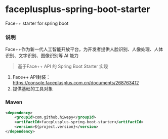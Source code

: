 # faceplusplus-spring-boot-starter
Face++ starter for spring boot

### 说明

Face++作为新一代人工智能开放平台，为开发者提供人脸识别、人像处理、人体识别、文字识别、图像识别等 AI 能力


 > 基于Face++ API 的 Spring Boot Starter 实现

1. Face++ API封装： https://console.faceplusplus.com.cn/documents/268763412
2. 提供基础的工具对象

### Maven

``` xml
<dependency>
	<groupId>com.github.hiwepy</groupId>
	<artifactId>faceplusplus-spring-boot-starter</artifactId>
	<version>${project.version}</version>
</dependency>
```
